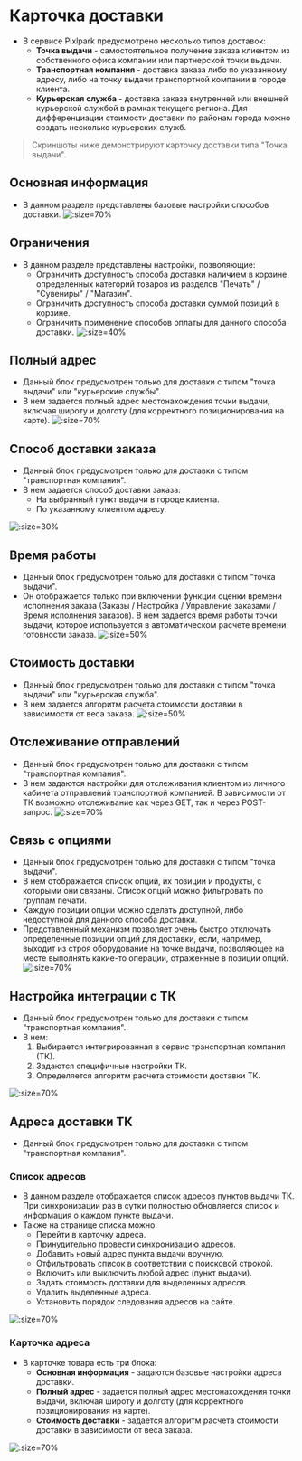 # Карточка доставки

* В сервисе Pixlpark предусмотрено несколько типов доставок:
    + __Точка выдачи__ - самостоятельное получение заказа клиентом из собственного офиса компании или партнерской точки выдачи.
    + __Транспортная компания__ - доставка заказа либо по указанному адресу, либо на точку выдачи транспортной компании в городе клиента.
    + __Курьерская служба__ - доставка заказа внутренней или внешней курьерской службой в рамках текущего региона. Для дифференциации стоимости доставки по районам города можно создать несколько курьерских служб.

> Скриншоты ниже демонстрируют карточку доставки типа "Точка выдачи".

## Основная информация
* В данном разделе представлены базовые настройки способов доставки.
![](../_media/site/site23.png ':size=70%')

## Ограничения
* В данном разделе представлены настройки, позволяющие:
    + Ограничить доступность способа доставки наличием в корзине определенных категорий товаров из разделов "Печать" / "Сувениры" / "Магазин". 
    + Ограничить доступность способа доставки суммой позиций в корзине.
    + Ограничить применение способов оплаты для данного способа доставки.
![](../_media/site/site24.png ':size=40%')

## Полный адрес
* Данный блок предусмотрен только для доставки с типом "точка выдачи" или "курьерские службы".
* В нем задается полный адрес местонахождения точки выдачи, включая широту и долготу (для корректного позиционирования на карте).
![](../_media/site/site25.png ':size=70%')

## Способ доставки заказа
* Данный блок предусмотрен только для доставки с типом "транспортная компания". 
* В нем задается способ доставки заказа:
    + На выбранный пункт выдачи в городе клиента.
    + По указанному клиентом адресу.

![](../_media/site/site26.png ':size=30%')

## Время работы
* Данный блок предусмотрен только для доставки с типом "точка выдачи". 
* Он отображается только при включении функции оценки времени исполнения заказа (Заказы / Настройка / Управление заказами / Время исполнения заказов). В нем задается время работы точки выдачи, которое используется в автоматическом расчете времени готовности заказа.
![](../_media/site/site27.png ':size=50%')

## Стоимость доставки
* Данный блок предусмотрен только для доставки с типом "точка выдачи" или "курьерская служба". 
* В нем задается алгоритм расчета стоимости доставки в зависимости от веса заказа.
![](../_media/site/site28.png ':size=50%')

## Отслеживание отправлений
* Данный блок предусмотрен только для доставки с типом "транспортная компания". 
* В нем задаются настройки для отслеживания клиентом из личного кабинета отправлений транспортной компанией. В зависимости от ТК возможно отслеживание как через GET, так и через POST-запрос.
![](../_media/site/site29.png ':size=70%')

## Связь с опциями
* Данный блок предусмотрен только для доставки с типом "точка выдачи". 
* В нем отображается список опций, их позиции и продукты, с которыми они связаны. Список опций можно фильтровать по группам печати.
* Каждую позиции опции можно сделать доступной, либо недоступной для данного способа доставки.
* Представленный механизм позволяет очень быстро отключать определенные позиции опций для доставки, если, например, выходит из строя оборудование на точке выдачи, позволяющее на месте выполнять какие-то операции, отраженные в позиции опций.
![](../_media/site/site30.png ':size=70%')

## Настройка интеграции с ТК
* Данный блок предусмотрен только для доставки с типом "транспортная компания". 
* В нем:
    1. Выбирается интегрированная в сервис транспортная компания (ТК).
    2. Задаются специфичные настройки ТК.
    3. Определяется алгоритм расчета стоимости доставки ТК.

![](../_media/site/site31.png ':size=70%')

## Адреса доставки ТК
* Данный блок предусмотрен только для доставки с типом "транспортная компания". 

### Список адресов
* В данном разделе отображается список адресов пунктов выдачи ТК. При синхронизации раз в сутки полностью обновляется список и информация о каждом пункте выдачи.
* Также на странице списка можно:
    + Перейти в карточку адреса.
    + Принудительно провести синхронизацию адресов.
    + Добавить новый адрес пункта выдачи вручную.
    + Отфильтровать список в соответствии с поисковой строкой.
    + Включить или выключить любой адрес (пункт выдачи).
    + Задать стоимость доставки для выделенных адресов.
    + Удалить выделенные адреса.
    + Установить порядок следования адресов на сайте.

![](../_media/site/site32.png ':size=70%')

### Карточка адреса
* В карточке товара есть три блока:
    + __Основная информация__ - задаются базовые настройки адреса доставки.
    + __Полный адрес__ - задается полный адрес местонахождения точки выдачи, включая широту и долготу (для корректного позиционирования на карте).
    + __Стоимость доставки__ - задается алгоритм расчета стоимости доставки в зависимости от веса заказа.

![](../_media/site/site33.png ':size=70%')